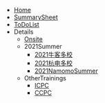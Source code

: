 <!-- docs/_sidebar.md --> 

* [Home]()  
* [SummarySheet](SummarySheet)
* [ToDoList](ToDoList)
* Details
  * [Onsite](onsite)
  * 2021Summer
    * [2021牛客多校](2021Summer/nowcoder)
    * [2021杭电多校](2021Summer/hdu)
    * [2021NamomoSummer](2021Summer/namomo)
  * OtherTrainings
    * [ICPC](OtherTrainings/icpc)
    * [CCPC](OtherTrainings/ccpc)

